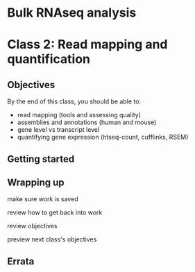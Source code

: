 # Bulk RNAseq analysis
# Class 2: Read mapping and quantification

## Objectives

By the end of this class,
you should be able to:
- read mapping (tools and assessing quality)
- assemblies and annotations (human and mouse)
- gene level vs transcript level
- quantifying gene expression (htseq-count, cufflinks, RSEM)

## Getting started




## Wrapping up

make sure work is saved

review how to get back into work

review objectives

preview next class's objectives

## Errata

